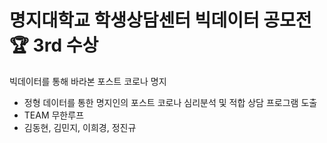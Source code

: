 # 명지대학교 학생상담센터 빅데이터 공모전 :trophy: 3rd 수상
빅데이터를 통해 바라본 포스트 코로나 명지
- 정형 데이터를 통한 명지인의 포스트 코로나 심리분석 및 적합 상담 프로그램 도출
- TEAM 무한루프
- 김동현, 김민지, 이희경, 정진규
